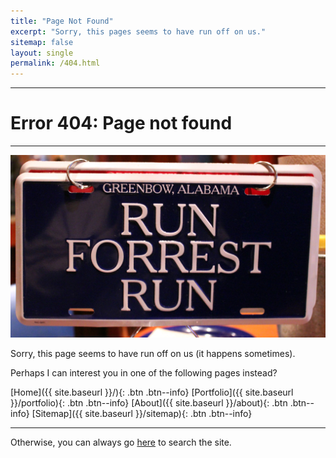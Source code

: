 ```yaml
---
title: "Page Not Found"
excerpt: "Sorry, this pages seems to have run off on us."
sitemap: false
layout: single
permalink: /404.html
---
```

***
# Error 404: Page not found
***

![Run Forrest, run!](/assets/images/run-forrest-run.jpg  "Run Forrest, run!")

Sorry, this page seems to have run off on us (it happens sometimes). 

Perhaps I can interest  you in one of the following pages instead?

[Home]({{ site.baseurl }}/){: .btn .btn--info}
[Portfolio]({{ site.baseurl }}/portfolio){: .btn .btn--info}
[About]({{ site.baseurl }}/about){: .btn .btn--info}
[Sitemap]({{ site.baseurl }}/sitemap){: .btn .btn--info}

***

Otherwise, you can always go [here](/search) to search the site. 
